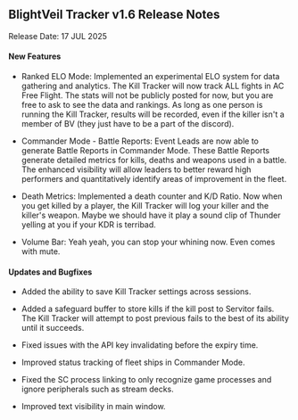 ## BlightVeil Tracker v1.6 Release Notes



Release Date: 17 JUL 2025

 

#### New Features 

- Ranked ELO Mode: Implemented an experimental ELO system for data gathering and analytics. The Kill Tracker will now track ALL fights in AC Free Flight. The stats will not be publicly posted for now, but you are free to ask to see the data and rankings. As long as one person is running the Kill Tracker, results will be recorded, even if the killer isn't a member of BV (they just have to be a part of the discord).

- Commander Mode - Battle Reports: Event Leads are now able to generate Battle Reports in Commander Mode. These Battle Reports generate detailed metrics for kills, deaths and weapons used in a battle. The enhanced visibility will allow leaders to better reward high performers and quantitatively identify areas of improvement in the fleet.

- Death Metrics: Implemented a death counter and K/D Ratio. Now when you get killed by a player, the Kill Tracker will log your killer and the killer's weapon. Maybe we should have it play a sound clip of Thunder yelling at you if your KDR is terribad.

- Volume Bar: Yeah yeah, you can stop your whining now. Even comes with mute.

 

#### Updates and Bugfixes 

- Added the ability to save Kill Tracker settings across sessions.

- Added a safeguard buffer to store kills if the kill post to Servitor fails. The Kill Tracker will attempt to post previous fails to the best of its ability until it succeeds.

- Fixed issues with the API key invalidating before the expiry time.

- Improved status tracking of fleet ships in Commander Mode.

- Fixed the SC process linking to only recognize game processes and ignore peripherals such as stream decks.

- Improved text visibility in main window.